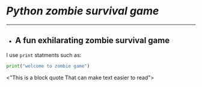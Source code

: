# *Python zombie survival game*
---
* ## **A fun exhilarating zombie survival game**

I use `print` statments such as:
```python
print("welcome to zombie game")
```

<"This is a block quote
That can make text easier to read">
